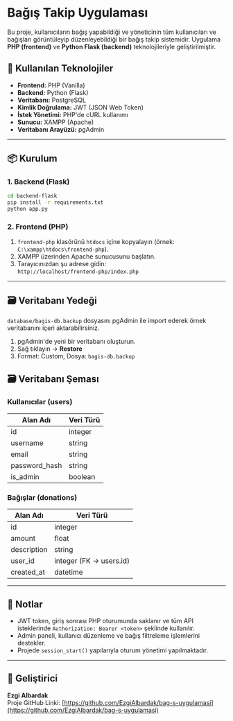 # Bağış Takip Uygulaması

Bu proje, kullanıcıların bağış yapabildiği ve yöneticinin tüm kullanıcıları ve bağışları görüntüleyip düzenleyebildiği bir bağış takip sistemidir. Uygulama **PHP (frontend)** ve **Python Flask (backend)** teknolojileriyle geliştirilmiştir.

## 🔧 Kullanılan Teknolojiler

- **Frontend:** PHP (Vanilla)
- **Backend:** Python (Flask)
- **Veritabanı:** PostgreSQL
- **Kimlik Doğrulama:** JWT (JSON Web Token)
- **İstek Yönetimi:** PHP'de cURL kullanımı
- **Sunucu:** XAMPP (Apache)
- **Veritabanı Arayüzü:** pgAdmin

---

## 📦 Kurulum

### 1. Backend (Flask)

```bash
cd backend-flask
pip install -r requirements.txt
python app.py
```

### 2. Frontend (PHP)

1. `frontend-php` klasörünü `htdocs` içine kopyalayın (örnek: `C:\xampp\htdocs\frontend-php`).
2. XAMPP üzerinden Apache sunucusunu başlatın.
3. Tarayıcınızdan şu adrese gidin:  
   `http://localhost/frontend-php/index.php`

---

## 🗃 Veritabanı Yedeği

`database/bagis-db.backup` dosyasını pgAdmin ile import ederek örnek veritabanını içeri aktarabilirsiniz.

1. pgAdmin'de yeni bir veritabanı oluşturun.
2. Sağ tıklayın → **Restore**
3. Format: Custom, Dosya: `bagis-db.backup`


## 🗃️ Veritabanı Şeması




### Kullanıcılar (users)

| Alan Adı        | Veri Türü  |
|------------------|------------|
| id               | integer    |
| username         | string     |
| email            | string     |
| password_hash    | string     |
| is_admin         | boolean    |

### Bağışlar (donations)

| Alan Adı        | Veri Türü  |
|------------------|------------|
| id               | integer    |
| amount           | float      |
| description      | string     |
| user_id          | integer (FK → users.id) |
| created_at       | datetime   |

---

## 📌 Notlar

- JWT token, giriş sonrası PHP oturumunda saklanır ve tüm API isteklerinde `Authorization: Bearer <token>` şeklinde kullanılır.
- Admin paneli, kullanıcı düzenleme ve bağış filtreleme işlemlerini destekler.
- Projede `session_start()` yapılarıyla oturum yönetimi yapılmaktadır.

---

## 👤 Geliştirici

**Ezgi Albardak**  
Proje GitHub Linki: [https://github.com/EzgiAlbardak/bag-s-uygulamasi](https://github.com/EzgiAlbardak/bag-s-uygulamasi)
